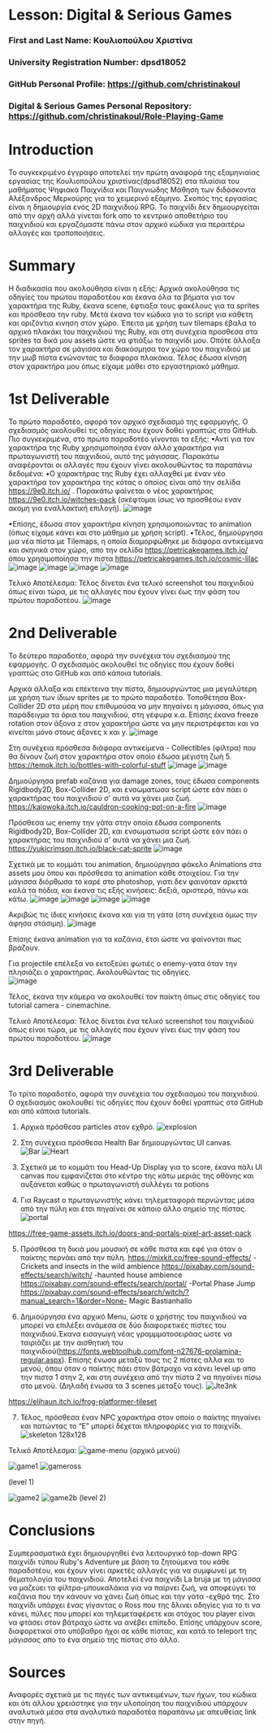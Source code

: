 # Lesson: Digital & Serious Games

### First and Last Name:  Κουλιοπούλου Χριστίνα
### University Registration Number: dpsd18052
### GitHub Personal Profile: https://github.com/christinakoul
### Digital & Serious Games Personal Repository: https://github.com/christinakoul/Role-Playing-Game

# Introduction
Το συγκεκριμένο έγγραφο αποτελεί την πρώτη αναφορά της εξαμηνιαίας εργασίας
της Κουλιοπούλου χριστίνας(dpsd18052) στα πλαίσια του μαθήματος Ψηφιακά
Παιχνίδια και Παιγνιώδης Μάθηση των διδάσκοντα Αλέξανδρος Μερκούρης για το
χειμερινό εξάμηνο.
Σκοπός της εργασίας είναι η δημιουργία ενός 2D παιχνιδιού RPG. Το παιχνίδι δεν
δημιουργείται από την αρχή αλλά γίνεται fork απο το κεντρικό αποθετήριο του
παιχνιδιού και εργαζόμαστε πάνω στον αρχικό κώδικα για περαιτέρω αλλαγές και
τροποποιήσεις.

# Summary
Η διαδικασία που ακολούθησα είναι η εξής:
Αρχικά ακολούθησα τις οδηγίες του πρώτου παραδοτέου και έκανα όλα τα βήματα
για τον χαρακτήρα της Ruby, έκανα scene, έφτιαξα τους φακέλους για τα sprites και
πρόσθεσα την ruby. Μετά έκανα τον κώδικα για το script για κάθετη και οριζόντια
κινηση στον χώρο. Έπειτα με χρήση των tilemaps έβαλα το αρχικό πλακάκι του
παιχνιδιού της Ruby, και στη συνέχεια προσθεσα στα sprites τα δικά μου assets
ώστε να φτιάξω το παιχνίδι μου. Οπότε άλλαξα τον χαρακτήρα σε μάγισσα και
διακόσμησα τον χώρο του παιχνιδιού με την μωβ πίστα ενώνοντας τα διαφορα
πλακάκια. Τέλος έδωσα κίνηση στον χαρακτήρα μου όπως είχαμε μάθει στο
εργαστηριακό μάθημα.

# 1st Deliverable
Το πρώτο παραδοτέο, αφορά τον αρχικό σχεδιασμό της εφαρμογής. Ο σχεδιασμός
ακολουθεί τις οδηγίες που έχουν δοθεί γραπτώς στο GitHub. Πιο συγκεκριμένα, στο
πρώτο παραδοτέο γίνονται τα εξής:
•Αντί για τον χαρακτήρα της Ruby χρησιμοποίησα έναν άλλο χαρακτήρα για
πρωταγωνιστή του παιχνιδιού, αυτό της μάγισσας.
Παρακάτω αναφέρονται οι αλλαγές που έχουν γίνει ακολουθώντας τα παραπάνω
δεδομένα:
•O χαρακτήρας της Ruby έχει αλλαχθεί με έναν νέο χαρακτήρα τον χαρακτήρα της
κότας ο οποίος είναι από την σελίδα https://9e0.itch.io/ . Παρακάτω φαίνεται ο νέος
χαρακτήρας https://9e0.itch.io/witches-pack (σκέφτομαι ίσως να προσθέσω εναν
ακομη για εναλλακτική επιλογή).
![image](https://user-images.githubusercontent.com/46855254/201205830-b8f1de8e-7886-445c-ad27-81d8e5045172.png)

•Επίσης, έδωσα στον χαρακτήρα κίνηση χρησιμοποιώντας το animation (όπως
είχαμε κάνει και στο μάθημα με χρήση script).
•Τέλος, δημιούργησα μια νέα πίστα με Tilemaps, η οποία διαμορφώθηκε με διάφορα
αντικείμενα και σκηνικά στον χώρο, απο την σελίδα https://petricakegames.itch.io/
όπου χρησιμοποίησα την πιστα https://petricakegames.itch.io/cosmic-lilac
![image](https://user-images.githubusercontent.com/46855254/201206018-3a9ec6c4-123c-4d30-8830-6a762a15bae4.png)
![image](https://user-images.githubusercontent.com/46855254/201206084-a920a763-48f2-410c-a07e-39f989170408.png)
![image](https://user-images.githubusercontent.com/46855254/201206174-f53b6acf-004c-4e2e-85bf-bd8c72a8fca3.png)
![image](https://user-images.githubusercontent.com/46855254/201206270-c200a2c3-cfa4-401c-9f59-53440d749a02.png)

Τελικό Αποτέλεσμα:
Τέλος δίνεται ένα τελικό screenshot του παιχνιδιού όπως είναι τώρα, με τις αλλαγές
που έχουν γίνει έως την φάση του πρώτου παραδοτέου.
![image](https://user-images.githubusercontent.com/46855254/201206417-bbecdc92-2b0b-4c01-b1e1-097e5ec7ccf2.png)

# 2nd Deliverable
Το δεύτερο παραδοτέο, αφορά την συνέχεια του σχεδιασμού της εφαρμογής. Ο σχεδιασμός ακολουθεί τις οδηγίες που έχουν δοθεί γραπτώς στο GitHub και από κάποια tutorials.
 
Αρχικά άλλαξα και επέκτεινα την πίστα, δημιουργώντας μια μεγαλύτερη με χρήση των ίδιων sprites με το πρώτο παραδοτέο. 
Τοποθέτησα Box-Collider 2D  στα μέρη που επιθυμούσα να μην πηγαίνει η μάγισσα, όπως για παράδειγμα τα όρια του παιχνιδιού, στη γέφυρα κ.α. Επίσης έκανα freeze rotation στον άξονα z στον χαρακτήρα ώστε να μην περιστρέφεται και να κινείται μόνο στους άξονες x και y.
![image](https://user-images.githubusercontent.com/46855254/208103901-803553cc-66b1-4553-af6c-bee3c56addcf.png)
 
Στη συνέχεια πρόσθεσα διάφορα αντικείμενα - Collectibles (φίλτρα) που θα δίνουν ζωή στον χαρακτήρα στον οποίο έδωσα μέγιστη ζωή 5.  
https://temok.itch.io/bottles-with-colorful-stuff
 ![image](https://user-images.githubusercontent.com/46855254/208103964-43e979ba-6cd5-41de-8256-47e56ee7e63f.png)
![image](https://user-images.githubusercontent.com/46855254/208103985-46ef748c-8e4f-4034-a306-1a9ddf07bd1a.png)

Δημιούργησα prefab καζάνια για damage zones, τους έδωσα components Rigidbody2D, Box-Collider 2D, και ενσωματωσα script ώστε εάν πάει ο χαρακτήρας του παιχνιδιού σ’ αυτά να χάνει μια ζωή. 
https://kaiowoka.itch.io/cauldron-cooking-pot-on-a-fire
 ![image](https://user-images.githubusercontent.com/46855254/208104077-a159d29d-a911-4c9d-b81e-1d81df3f9885.png)

Πρόσθεσα ως enemy την γάτα στην οποία έδωσα components Rigidbody2D, Box-Collider 2D, και ενσωματωσα script ώστε εάν πάει ο χαρακτήρας του παιχνιδιού σ’ αυτά να χάνει μια ζωή.
https://yukicrimson.itch.io/black-cat-sprite
 ![image](https://user-images.githubusercontent.com/46855254/208104133-71f01b5a-a6a1-4f50-b90f-8cc68e7442e5.png)

Σχετικά με το κομμάτι του animation, δημιούργησα φάκελο Animations στα assets μου όπου και πρόσθεσα τα animation κάθε στοιχείου. 
Για την μάγισσα διόρθωσα το καρέ στο photoshop, γιατι δεν φαινόταν αρκετά καλά τα πόδια, και έκανα τις εξής κινήσεις: δεξιά, αριστερά, πάνω και κάτω.
  ![image](https://user-images.githubusercontent.com/46855254/208104213-e6e8b3b5-d85f-430f-bc58-62528db02292.png)
![image](https://user-images.githubusercontent.com/46855254/208104237-8dedf1eb-a061-4dbf-a80d-ae73e80f8262.png)
![image](https://user-images.githubusercontent.com/46855254/208104256-91b71186-1077-44c1-a33a-e772538e7689.png)
![image](https://user-images.githubusercontent.com/46855254/208104277-59d6d1e7-caed-4a46-9fe2-6dcfb90aabc1.png)
 
Ακριβώς τις ίδιες κινήσεις έκανα και για τη γάτα (στη συνέχεια όμως την άφησα στάσιμη).
![image](https://user-images.githubusercontent.com/46855254/208104331-2550bd77-b284-4162-88e7-90cbe3adb8c2.png)

Επίσης έκανα animation για τα καζάνια, έτσι ώστε να φαίνονται πως βράζουν.
 
Για projectile επέλεξα να εκτοξεύει φωτιές ο enemy-γατα όταν την πλησιάζει ο χαρακτήρας. Ακολουθώντας τις οδηγίες.  
![image](https://user-images.githubusercontent.com/46855254/208104371-11a219bf-2350-4c54-83a2-060b95506863.png)

 
Τέλος, έκανα την κάμερα να ακολουθεί τον παίκτη όπως στις οδηγίες του tutorial camera - cinemachine.
 
Τελικό Αποτέλεσμα:
Τέλος δίνεται ένα τελικό screenshot του παιχνιδιού όπως είναι τώρα, με τις αλλαγές που έχουν γίνει έως την φάση του πρώτου παραδοτέου. 
![image](https://user-images.githubusercontent.com/46855254/208104397-81511edf-45c7-4faa-8bfd-69d5a49d9df7.png)


# 3rd Deliverable 
 
Το τρίτο παραδοτέο, αφορά την συνέχεια του σχεδιασμού του παιχνιδιού. Ο σχεδιασμός ακολουθεί τις οδηγίες που έχουν δοθεί γραπτώς στο GitHub και από κάποια tutorials.
 
1. Αρχικά πρόσθεσα particles στον εχθρό. 
![explosion](https://user-images.githubusercontent.com/46855254/212324300-e3972fe0-0859-4e44-b417-e4123ece535f.png)

2. Στη συνέχεια πρόσθεσα Health Bar δημιουργώντας UI canvas.  
![Bar](https://user-images.githubusercontent.com/46855254/212324375-907e540f-a815-416f-9ff5-ee3dabcec065.png)
![Heart](https://user-images.githubusercontent.com/46855254/212324397-232babb1-d081-40fe-ace9-c46ee7051121.png)
 
3. Σχετικά με το κομμάτι του Head-Up Display για το score, έκανα πάλι UI canvas που εμφανίζεται στο κέντρο της κάτω μεριάς της οθόνης και αυξάνεται καθώς ο πρωταγωνιστή συλλέγει τα potions
 
4. Για Raycast ο πρωταγωνιστής κάνει τηλεμεταφορά  περνώντας μέσα από την πύλη και έτσι πηγαίνει σε κάποιο άλλο σημείο της πίστας.  
![portal](https://user-images.githubusercontent.com/46855254/212324541-e68c293d-04dc-412a-84b9-43e692687b48.png)

https://free-game-assets.itch.io/doors-and-portals-pixel-art-asset-pack
 
5. Πρόσθεσα τη δικιά μου μουσική σε κάθε πιστα και εφέ για όταν ο παίκτης περνάει από την πύλη. 
https://mixkit.co/free-sound-effects/  - Crickets and insects in the wild ambience
https://pixabay.com/sound-effects/search/witch/  -haunted house ambience
https://pixabay.com/sound-effects/search/portal/ -Portal Phase Jump
https://pixabay.com/sound-effects/search/witch/?manual_search=1&order=None- Magic Bastianhallo
 
6. Δημιούργησα ένα αρχικό Menu, ώστε ο χρήστης του παιχνιδιού να μπορεί να επιλέξει ανάμεσα σε δύο διαφορετικές πίστες του παιχνιδιού.Έκανα εισαγωγή νέας γραμμματοσειράας ωστε να ταιριάζει με την αισθητική του παιχνιδιού(https://fonts.webtoolhub.com/font-n27676-prolamina-regular.aspx). Επίσης ένωσα μεταξύ τους τις 2 πίστες αλλα και το μενού, όπου όταν ο παίκτης πάει στον βάτραχο να κάνει level up απο την πιστα 1 στην 2, και στη συνέχεια από την πίστα 2 να πηγαίνει πίσω στο μενού. (Δηλαδή ένωσα τα 3 scenes μεταξύ τους).
![Jte3nk](https://user-images.githubusercontent.com/46855254/212324661-6b4467cf-064b-45c1-9dc7-854f4e7e4d47.gif)

https://elihaun.itch.io/frog-platformer-tileset
 
7. Τέλος, πρόσθεσα έναν NPC χαρακτήρα στον οποίο ο παίκτης πηγαίνει και πατώντας το “Ε” μπορεί δέχεται πληροφορίες για το παιχνίδι.
![skeleton 128x128](https://user-images.githubusercontent.com/46855254/212324734-dc14ea8c-f938-4116-af09-7b80c2e768a7.png)

 
 
Τελικό Αποτέλεσμα:
![game-menu](https://user-images.githubusercontent.com/46855254/212324823-c71a18bc-644a-4146-a1bf-7c52ce5f138d.PNG)
(αρχικό μενού)

![game1](https://user-images.githubusercontent.com/46855254/212324890-c4bfbe3d-46bf-4f88-bb78-e6323bf84880.PNG)
![gameross](https://user-images.githubusercontent.com/46855254/212325274-5b664d6a-065f-47b4-a4e6-802b52432051.PNG)

(level 1)

![game2](https://user-images.githubusercontent.com/46855254/212325031-91a6566e-3063-43cd-8ba4-c567879639f4.PNG)
![game2b](https://user-images.githubusercontent.com/46855254/212325058-264d8801-b4ef-4d94-a3b5-d3bcf221108e.PNG)
(level 2)


# Conclusions
Συμπερασματικά έχει δημιουργηθεί ένα λειτουργικό top-down  RPG παιχνίδι τύπου Ruby's Adventure με βάση τα ζητούμενα του κάθε παραδοτέου, και έχουν γίνει αρκετές αλλαγές για να συμφωνεί με τη θεματολογία του παιχνιδιού. Αποτελεί ένα παιχνίδι La bruja με τη μάγισσα να μαζεύει τα φίλτρα-μπουκαλάκια για να παίρνει ζωή, να αποφεύγει τα καζάνια που την κάνουν να χάνει ζωή όπως και την γάτα -εχθρό της. Στο παιχνίδι υπάρχει ένας γίγαντας ο Ross που της δλινει οδηγίες για το τι να κάνει, πύλες που μπορεί και τηλεμεταφέρετε και στόχος του player είναι να φτάσει στον βάτραχο ώστε να ανέβει επίπεδο. Επίσης υπάρχουν score, διαφορετικοί στο υπόβαθρο ήχοι σε κάθε πίστας, και κατά το teleport της μάγισσας απο το ένα σημείο της πίστας στο άλλο.

# Sources
Αναφορές σχετικά με τις πηγές των αντικειμένων, των ήχων, του κώδικα και ότι άλλου χρειάστηκε για την υλοποίηση του παιχνιδιού υπάρχουν αναλυτικά μέσα στα αναλυτικά παραδοτέα παραπάνω με απευθείας link στην πηγή.
